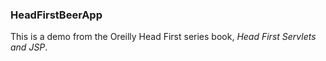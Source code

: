 ### HeadFirstBeerApp
This is a demo from the Oreilly Head First series book, *Head First Servlets and JSP*.

